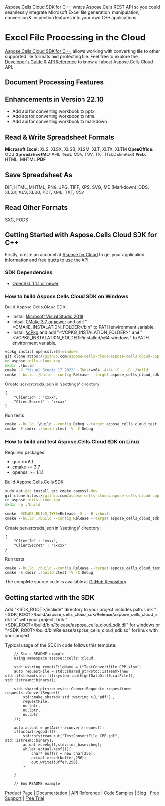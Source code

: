 ﻿Aspose.Cells Cloud SDK for C++ wraps Aspose.Cells REST API so you could seamlessly integrate Microsoft Excel file generation, manipulation, conversion & inspection features into your own C++ applications.

# Excel File Processing in the Cloud

[Aspose.Cells Cloud SDK for C++](https://products.aspose.cloud/cells/cpp) allows working with converting file to other supported file formats and protecting file. 
Feel free to explore the [Developer's Guide](https://docs.aspose.cloud/display/cellscloud/Developer+Guide) & [API Reference](https://apireference.aspose.cloud/cells/) to know all about Aspose.Cells Cloud API. 

## Document Processing Features


## Enhancements in Version 22.10

- Add api for converting workbook to pptx.
- Add api for converting workbook to html.
- Add api for converting workbook to markdown

## Read & Write Spreadsheet Formats

**Microsoft Excel:** XLS, XLSX, XLSB, XLSM, XLT, XLTX, XLTM
**OpenOffice:** ODS
**SpreadsheetML:** XML
**Text:** CSV, TSV, TXT (TabDelimited)
**Web:** HTML, MHTML
**PDF**

## Save Spreadsheet As

DIF, HTML, MHTML, PNG, JPG, TIFF, XPS, SVG, MD (Markdown), ODS, XLSX, XLS, XLSB, PDF, XML, TXT, CSV

## Read Other Formats

SXC, FODS

## Getting Started with Aspose.Cells Cloud SDK for C++

Firstly, create an account at [Aspose for Cloud](https://dashboard.aspose.cloud/#/apps) to get your application information and free quota to use the API. 

### SDK Dependencies

- [OpenSSL 1.1.1 or newer](https://www.openssl.org/)

### How to build Aspose.Cells.Cloud SDK on Windows

Build Aspose.Cells.Cloud SDK
- Install [Microsoft Visual Studio 2019](https://visualstudio.microsoft.com/)
- Intsall [CMake 3.7 or newer](https://cmake.org/download/) and add "<CMAKE_INSTALATION_FOLDER>/bin" to PATH environment variable.
- Install [VcPkg](https://github.com/Microsoft/vcpkg) and add "<VCPKG_INSTALATION_FOLDER>" and "<VCPKG_INSTALATION_FOLDER>/installed/x64-windows" to PATH environment variable.

```cmd
vcpkg install openssl:x64-windows
git clone https://github.com/aspose-cells-cloud/aspose-cells-cloud-cpp
cd aspose-cells-cloud-cpp
mkdir .\build
cmake -G "Visual Studio 17 2022" -Thost=x64 -Ax64 -S . -B ./build
cmake --build ./build --config Release --target aspose_cells_cloud_sdk
```

Create servercreds.json in '<SDK-ROOT>/settings' directory:
````
{
    "ClientId" : "xxxx",
    "ClientSecret" : "xxxxx"
}
````

Run tests
```cmd
cmake --build .\build --config Debug --target aspose_cells_cloud_test
cmake -E chdir ./build ctest -V -C Debug
```

### How to build and test Aspose.Cells.Cloud SDK on Linux

Required packages:
 - gcc >= 8.1
 - cmake >= 3.7
 - openssl >= 1.1.1

Build Aspose.Cells.Cells SDK
```cmd
sudo apt-get install gcc cmake openssl-dev
git clone https://github.com/aspose-cells-cloud/aspose-cells-cloud-cpp
cd aspose-cells-cloud-cpp
mkdir -p ./build

cmake -DCMAKE_BUILD_TYPE=Release -S . -B ./build 
cmake --build ./build --config Release --target aspose_cells_cloud_sdk
```

Create servercreds.json in '<SDK-ROOT>/settings' directory:
````
{
    "ClientId" : "xxxx",
    "ClientSecret" : "xxxxx"
}
````

Run tests
```cmd
cmake --build ./build --config Release --target aspose_cells_cloud_test
cmake -E chdir ./build ctest -V -C Debug
```

The complete source code is available at [GitHub Repository](https://github.com/aspose-cells-cloud/aspose-cells-cloud-cpp).

## Getting started with the SDK

Add "<SDK_ROOT>/include" directory to your project includes path.
Link "<SDK_ROOT>/build/aspose_cells_cloud_sdk/Release/aspose_cells_cloud_sdk.lib" with your project.
Link "<SDK_ROOT>/build/bin/Release/aspose_cells_cloud_sdk.dll" for windows or "<SDK_ROOT>/build/bin/Release/aspose_cells_cloud_sdk.so" for linux with your project.

Typical usage of the SDK in code follows this template:
```
    // Start README example
    using namespace aspose::cells::cloud;

    std::wstring remoteFileName = L"TestConvertFile_CPP.xlsx";
    auto requestFile = std::shared_ptr<std::istream>(new std::ifstream(std::filesystem::path(getDataDir(localFile)), std::istream::binary));
    
    std::shared_ptr<requests::ConvertRequest> request(new requests::ConvertRequest(
        std::make_shared< std::wstring >(L"pdf") ,        
        requestFile,
        nullptr,
        nullptr,
        nullptr
    ));

    auto actual = getApi()->convert(request);
    if(actual->good()){
        std::ofstream out("TestConvertFile_CPP.pdf", std::istream::binary);
        actual->seekg(0,std::ios_base::beg);
        while(!actual->eof()){
            char* buffer = new char[256];
            actual->read(buffer,256);             
            out.write(buffer,256);
        }
        
    }

    // End README example
```

[Product Page](https://products.aspose.cloud/cells/cpp) | [Documentation](https://docs.aspose.cloud/display/cellscloud/Home) | [API Reference](https://apireference.aspose.cloud/cells/) | [Code Samples](https://github.com/aspose-cells-cloud/aspose-cells-cloud-cpp) | [Blog](https://blog.aspose.cloud/category/cells/) | [Free Support](https://forum.aspose.cloud/c/cells) | [Free Trial](https://dashboard.aspose.cloud/#/apps)
